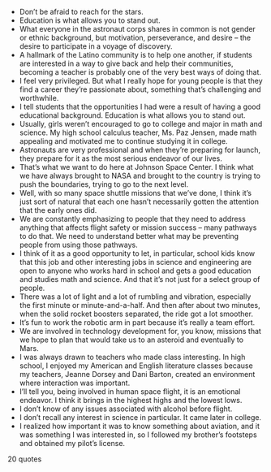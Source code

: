  - Don’t be afraid to reach for the stars.
 - Education is what allows you to stand out.
 - What everyone in the astronaut corps shares in common is not gender or ethnic background, but motivation, perseverance, and desire – the desire to participate in a voyage of discovery.
 - A hallmark of the Latino community is to help one another, if students are interested in a way to give back and help their communities, becoming a teacher is probably one of the very best ways of doing that.
 - I feel very privileged. But what I really hope for young people is that they find a career they’re passionate about, something that’s challenging and worthwhile.
 - I tell students that the opportunities I had were a result of having a good educational background. Education is what allows you to stand out.
 - Usually, girls weren’t encouraged to go to college and major in math and science. My high school calculus teacher, Ms. Paz Jensen, made math appealing and motivated me to continue studying it in college.
 - Astronauts are very professional and when they’re preparing for launch, they prepare for it as the most serious endeavor of our lives.
 - That’s what we want to do here at Johnson Space Center. I think what we have always brought to NASA and brought to the country is trying to push the boundaries, trying to go to the next level.
 - Well, with so many space shuttle missions that we’ve done, I think it’s just sort of natural that each one hasn’t necessarily gotten the attention that the early ones did.
 - We are constantly emphasizing to people that they need to address anything that affects flight safety or mission success – many pathways to do that. We need to understand better what may be preventing people from using those pathways.
 - I think of it as a good opportunity to let, in particular, school kids know that this job and other interesting jobs in science and engineering are open to anyone who works hard in school and gets a good education and studies math and science. And that it’s not just for a select group of people.
 - There was a lot of light and a lot of rumbling and vibration, especially the first minute or minute-and-a-half. And then after about two minutes, when the solid rocket boosters separated, the ride got a lot smoother.
 - It’s fun to work the robotic arm in part because it’s really a team effort.
 - We are involved in technology development for, you know, missions that we hope to plan that would take us to an asteroid and eventually to Mars.
 - I was always drawn to teachers who made class interesting. In high school, I enjoyed my American and English literature classes because my teachers, Jeanne Dorsey and Dani Barton, created an environment where interaction was important.
 - I’ll tell you, being involved in human space flight, it is an emotional endeavor. I think it brings in the highest highs and the lowest lows.
 - I don’t know of any issues associated with alcohol before flight.
 - I don’t recall any interest in science in particular. It came later in college.
 - I realized how important it was to know something about aviation, and it was something I was interested in, so I followed my brother’s footsteps and obtained my pilot’s license.

20 quotes